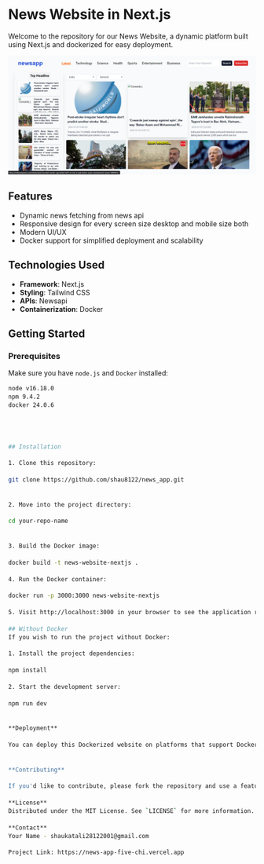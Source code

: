 # News Website in Next.js

Welcome to the repository for our News Website, a dynamic platform built using Next.js and dockerized for easy deployment.

![screenshot of the website](./sc.png)

## Features

- Dynamic news fetching from news api
- Responsive design for every screen size desktop and mobile size both
- Modern UI/UX
- Docker support for simplified deployment and scalability

## Technologies Used

- **Framework**: Next.js
- **Styling**: Tailwind CSS 
- **APIs**: Newsapi
- **Containerization**: Docker

## Getting Started

### Prerequisites

Make sure you have `node.js` and `Docker` installed:

```bash
node v16.18.0
npm 9.4.2
docker 24.0.6




## Installation

1. Clone this repository:

git clone https://github.com/shau8122/news_app.git


2. Move into the project directory:

cd your-repo-name


3. Build the Docker image:

docker build -t news-website-nextjs .

4. Run the Docker container:

docker run -p 3000:3000 news-website-nextjs

5. Visit http://localhost:3000 in your browser to see the application running.

## Without Docker
If you wish to run the project without Docker:

1. Install the project dependencies:

npm install

2. Start the development server:

npm run dev


**Deployment**

You can deploy this Dockerized website on platforms that support Docker containers, or use it in combination with orchestration tools like Kubernetes. If you're deploying the non-Dockerized version, platforms like Vercel or Netlify are recommended. [Read the Next.js documentation on deployment](https://nextjs.org/docs/deployment) for more details.


**Contributing**

If you'd like to contribute, please fork the repository and use a feature branch. Pull requests are warmly welcome.

**License**
Distributed under the MIT License. See `LICENSE` for more information.

**Contact**
Your Name - shaukatali28122001@gmail.com

Project Link: https://news-app-five-chi.vercel.app

